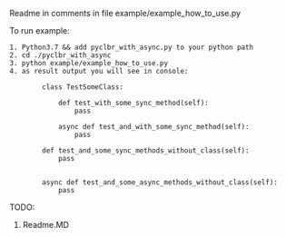 Readme in comments in file example/example_how_to_use.py

To run example: 

    1. Python3.7 && add pyclbr_with_async.py to your python path
    2. cd ./pyclbr_with_async
    3. python example/example_how_to_use.py
    4. as result output you will see in console:
    
            class TestSomeClass:    
            
                def test_with_some_sync_method(self):
                    pass
            
                async def test_and_with_some_sync_method(self):
                    pass
            
            def test_and_some_sync_methods_without_class(self):
                pass
            
            
            async def test_and_some_async_methods_without_class(self):
                pass

    
TODO: 

1. Readme.MD
